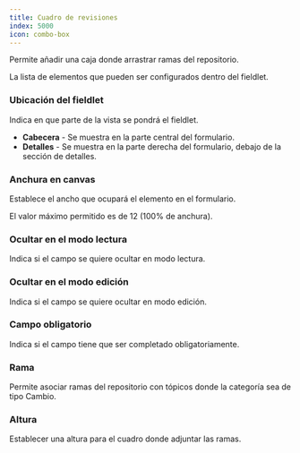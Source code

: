 ```yaml
---
title: Cuadro de revisiones
index: 5000
icon: combo-box
---
```


Permite añadir una caja donde arrastrar ramas del repositorio.

La lista de elementos que pueden ser configurados dentro del fieldlet.

### Ubicación del fieldlet

Indica en que parte de la vista se pondrá el fieldlet.

- **Cabecera** - Se muestra en la parte central del formulario.
- **Detalles** - Se muestra en la parte derecha del formulario, debajo de la sección de detalles.

### Anchura en canvas

Establece el ancho que ocupará el elemento en el formulario.

El valor máximo permitido es de 12 (100% de anchura).

### Ocultar en el modo lectura

Indica si el campo se quiere ocultar en modo lectura.

### Ocultar en el modo edición

Indica si el campo se quiere ocultar en modo edición.

### Campo obligatorio

Indica si el campo tiene que ser completado obligatoriamente.

### Rama

Permite asociar ramas del repositorio con tópicos donde la categoría sea de tipo Cambio.

### Altura

Establecer una altura para el cuadro donde adjuntar las ramas.